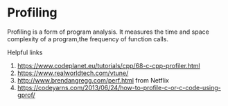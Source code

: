 # Profiling
Profiling is a form of program analysis. It measures the time and space complexity of a program,the frequency of function calls.

Helpful links
1. https://www.codeplanet.eu/tutorials/cpp/68-c-cpp-profiler.html
2. https://www.realworldtech.com/vtune/
3. http://www.brendangregg.com/perf.html from Netflix
4. https://codeyarns.com/2013/06/24/how-to-profile-c-or-c-code-using-gprof/
